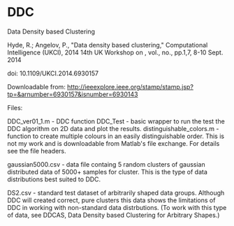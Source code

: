 # DDC

Data Density based Clustering

Hyde, R.; Angelov, P., "Data density based clustering," Computational Intelligence (UKCI), 2014 14th UK Workshop on , vol., no., pp.1,7, 8-10 Sept. 2014

doi: 10.1109/UKCI.2014.6930157

Downloadable from: http://ieeexplore.ieee.org/stamp/stamp.jsp?tp=&arnumber=6930157&isnumber=6930143

Files:

DDC_ver01_1.m - DDC function
DDC_Test - basic wrapper to run the test the DDC algorithm on 2D data and plot the results.
distinguishable_colors.m - function to create multiple colours in an easily distinguishable order. This is not my work and is downloadable from Matlab's file exchange. For details see the file headers.

gaussian5000.csv - data file containg 5 random clusters of gaussian distributed data of 5000+ samples for cluster. This is the type of data distributions best suited to DDC.

DS2.csv - standard test dataset of arbitrarily shaped data groups. Although DDC will created correct, pure clusters this data shows the limitations of DDC in working with non-standard data distrbutions. (To work with this type of data, see DDCAS, Data Density based Clustering for Arbitrary Shapes.)
